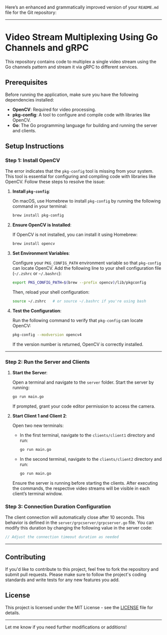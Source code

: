 Here’s an enhanced and grammatically improved version of your `README.md` file for the Git repository:

---

# Video Stream Multiplexing Using Go Channels and gRPC

This repository contains code to multiplex a single video stream using the Go channels pattern and stream it via gRPC to different services.

## Prerequisites

Before running the application, make sure you have the following dependencies installed:

- **OpenCV**: Required for video processing.
- **pkg-config**: A tool to configure and compile code with libraries like OpenCV.
- **Go**: The Go programming language for building and running the server and clients.

## Setup Instructions

### Step 1: Install OpenCV

The error indicates that the `pkg-config` tool is missing from your system. This tool is essential for configuring and compiling code with libraries like OpenCV. Follow these steps to resolve the issue:

1. **Install `pkg-config`**:

   On macOS, use Homebrew to install `pkg-config` by running the following command in your terminal:

   ```bash
   brew install pkg-config
   ```

2. **Ensure OpenCV is Installed**:

   If OpenCV is not installed, you can install it using Homebrew:

   ```bash
   brew install opencv
   ```

3. **Set Environment Variables**:

   Configure your `PKG_CONFIG_PATH` environment variable so that `pkg-config` can locate OpenCV. Add the following line to your shell configuration file (`~/.zshrc` or `~/.bashrc`):

   ```bash
   export PKG_CONFIG_PATH=$(brew --prefix opencv)/lib/pkgconfig
   ```

   Then, reload your shell configuration:

   ```bash
   source ~/.zshrc   # or source ~/.bashrc if you're using bash
   ```

4. **Test the Configuration**:

   Run the following command to verify that `pkg-config` can locate OpenCV:

   ```bash
   pkg-config --modversion opencv4
   ```

   If the version number is returned, OpenCV is correctly installed.

---

### Step 2: Run the Server and Clients

1. **Start the Server**:

   Open a terminal and navigate to the `server` folder. Start the server by running:

   ```bash
   go run main.go
   ```

   If prompted, grant your code editor permission to access the camera.

2. **Start Client 1 and Client 2**:

   Open two new terminals:

   - In the first terminal, navigate to the `clients/client1` directory and run:

     ```bash
     go run main.go
     ```

   - In the second terminal, navigate to the `clients/client2` directory and run:

     ```bash
     go run main.go
     ```

   Ensure the server is running before starting the clients. After executing the commands, the respective video streams will be visible in each client’s terminal window.

### Step 3: Connection Duration Configuration

The client connection will automatically close after 10 seconds. This behavior is defined in the `server/grpcserver/grpcserver.go` file. You can modify this duration by changing the following value in the server code:

```go
// Adjust the connection timeout duration as needed
```

---

## Contributing

If you'd like to contribute to this project, feel free to fork the repository and submit pull requests. Please make sure to follow the project's coding standards and write tests for any new features you add.

## License

This project is licensed under the MIT License - see the [LICENSE](LICENSE) file for details.

---

Let me know if you need further modifications or additions!